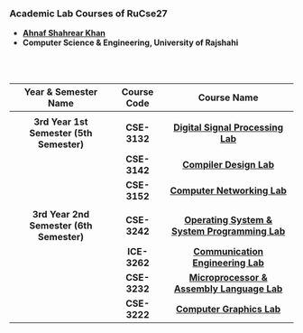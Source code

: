### Academic Lab Courses of RuCse27
- **[Ahnaf Shahrear Khan](https://github.com/ahnafshahrear)**
- **Computer Science & Engineering, University of Rajshahi**
  
<div align="center">
<br><br>

| Year & Semester Name | Course Code | Course Name |
|:---:           | :---:       |:---:        |
| | | |
| **3rd Year 1st Semester (5th Semester)** | **CSE-3132** | **[Digital Signal Processing Lab](https://github.com/ahnafshahrear/Digital-Signal-Processing-Lab)** |
| | **CSE-3142** | **[Compiler Design Lab](https://github.com/ahnafshahrear/Compiler-Design)** |
| | **CSE-3152** | **[Computer Networking Lab](https://github.com/ahnafshahrear/Java-Socket-Programming)**|
| | | |
| **3rd Year 2nd Semester (6th Semester)** | **CSE-3242** | **[Operating System & System Programming Lab](https://github.com/ahnafshahrear/Operating-System-Lab)** |
| | **ICE-3262** | **[Communication Engineering Lab](https://github.com/ahnafshahrear/Communication-Engineering-Lab)** |
| | **CSE-3232** | **[Microprocessor & Assembly Language Lab](https://github.com/ahnafshahrear/Microprocessor-And-Assembly-Language-Lab)** |
| | **CSE-3222** | **[Computer Graphics Lab](https://github.com/ahnafshahrear/Computer-Graphics-Lab)** |

</div>
